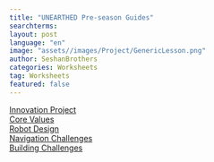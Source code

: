 ```yaml
---
title: "UNEARTHED Pre-season Guides"
searchterms:
layout: post
language: "en"
image: "assets//images/Project/GenericLesson.png"
author: SeshanBrothers
categories: Worksheets
tag: Worksheets
featured: false
---
```


<a href="/translations/en-us/Worksheets/2025PreSeasonIP.pdf">Innovation Project</a><br>
<a href="/translations/en-us/Worksheets/2025PreSeasonCV.pdf">Core Values</a><br>
<a href="/translations/en-us/Worksheets/2025PreSeasonRD.pdf">Robot Design</a><br>
<a href="">Navigation Challenges</a><br>
<a href="">Building Challenges</a>
